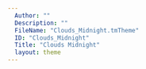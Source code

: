 ```yaml
---
  Author: ""
  Description: ""
  FileName: "Clouds_Midnight.tmTheme"
  ID: "Clouds_Midnight"
  Title: "Clouds Midnight"
  layout: theme
---
```

  